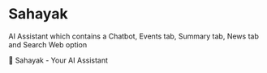 # Sahayak
AI Assistant which contains a Chatbot, Events tab, Summary tab, News tab and Search Web option

📌 Sahayak - Your AI Assistant
